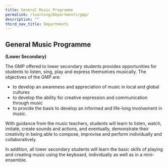 ```yaml
---
title: General Music Programme
permalink: /learning/Departments/gmp/
description: ""
third_nav_title: Departments
---
```

## General Music Programme

**(Lower Secondary)**

The GMP offered to lower secondary students provides opportunities for students to listen, sing, play and express themselves musically. The objectives of the GMP are:  
  
*   to develop an awareness and appreciation of music in local and global cultures
*   to develop the ability for creative expression and communication through music
*   to provide the basis to develop an informed and life-long involvement in music.

With guidance from the music teachers, students will learn to listen, watch, imitate, create sounds and actions, and eventually, demonstrate their creativity in being able to compose, improvise and perform individually and collaboratively.

In addition, all lower secondary students will learn the basic skills of playing and creating music using the keyboard, individually as well as in a mini-ensemble.